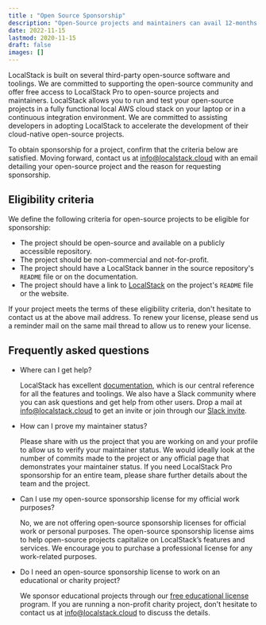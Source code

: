 ```yaml
---
title : "Open Source Sponsorship"
description: "Open-Source projects and maintainers can avail 12-months free access to LocalStack Pro to support the development, testing, and adoption of open-source projects"
date: 2022-11-15
lastmod: 2020-11-15
draft: false
images: []
---
```


LocalStack is built on several third-party open-source software and toolings. We are committed to supporting the open-source community and offer free access to LocalStack Pro to open-source projects and maintainers. LocalStack allows you to run and test your open-source projects in a fully functional local AWS cloud stack on your laptop or in a continuous integration environment. We are committed to assisting developers in adopting LocalStack to accelerate the development of their cloud-native open-source projects.

To obtain sponsorship for a project, confirm that the criteria below are satisfied. Moving forward, contact us at [info@localstack.cloud](mailto:info@localstack.cloud) with an email detailing your open-source project and the reason for requesting sponsorship.

## Eligibility criteria

We define the following criteria for open-source projects to be eligible for sponsorship:

- The project should be open-source and available on a publicly accessible repository.
- The project should be non-commercial and not-for-profit.
- The project should have a LocalStack banner in the source repository's `README` file or on the documentation.
- The project should have a link to [LocalStack](https://localstack.cloud/) on the project's `README` file or the website.

If your project meets the terms of these eligibility criteria, don't hesitate to contact us at the above mail address. To renew your license, please send us a reminder mail on the same mail thread to allow us to renew your license.

## Frequently asked questions

- Where can I get help?

  LocalStack has excellent [documentation](https://docs.localstack.cloud/overview/), which is our central reference for all the features and toolings. We also have a Slack community where you can ask questions and get help from other users. Drop a mail at [info@localstack.cloud](mailto:info@localstack.cloud) to get an invite or join through our [Slack invite](http://slack.localstack.cloud/).

- How can I prove my maintainer status?

  Please share with us the project that you are working on and your profile to allow us to verify your maintainer status. We would ideally look at the number of commits made to the project or any official page that demonstrates your maintainer status. If you need LocalStack Pro sponsorship for an entire team, please share further details about the team and the project.

- Can I use my open-source sponsorship license for my official work purposes?

  No, we are not offering open-source sponsorship licenses for official work or personal purposes. The open-source sponsorship license aims to help open-source projects capitalize on LocalStack’s features and services. We encourage you to purchase a professional license for any work-related purposes.

- Do I need an open-source sponsorship license to work on an educational or charity project?

  We sponsor educational projects through our [free educational license](https://localstack.cloud/educational-license/) program. If you are running a non-profit charity project, don't hesitate to contact us at [info@localstack.cloud](mailto:info@localstack.cloud) to discuss the details.
